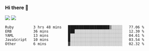 ### Hi there 👋

<!--
**sasharevzin/sasharevzin** is a ✨ _special_ ✨ repository because its `README.md` (this file) appears on your GitHub profile.

Here are some ideas to get you started:

- 🔭 I’m currently working on ...
- 🌱 I’m currently learning ...
- 👯 I’m looking to collaborate on ...
- 🤔 I’m looking for help with ...
- 💬 Ask me about ...
- 📫 How to reach me: ...
- 😄 Pronouns: ...
- ⚡ Fun fact: ...
-->

![](https://yusufozturk.vercel.app/api?username=sasharevzin&hide_title=true&include_all_commits=true&count_private=true&show_icons=true) ![](https://yusufozturk.vercel.app/api/top-langs/?username=sasharevzin&layout=compact&langs_count=10&hide=apacheconf,coffeescript)

<!--START_SECTION:waka-->
```text
Ruby         3 hrs 48 mins   ███████████████████▒░░░░░   77.06 % 
ERB          36 mins         ███░░░░░░░░░░░░░░░░░░░░░░   12.30 % 
YAML         13 mins         █░░░░░░░░░░░░░░░░░░░░░░░░   04.61 % 
JavaScript   10 mins         █░░░░░░░░░░░░░░░░░░░░░░░░   03.54 % 
Other        6 mins          ▓░░░░░░░░░░░░░░░░░░░░░░░░   02.32 % 
```
<!--END_SECTION:waka-->
